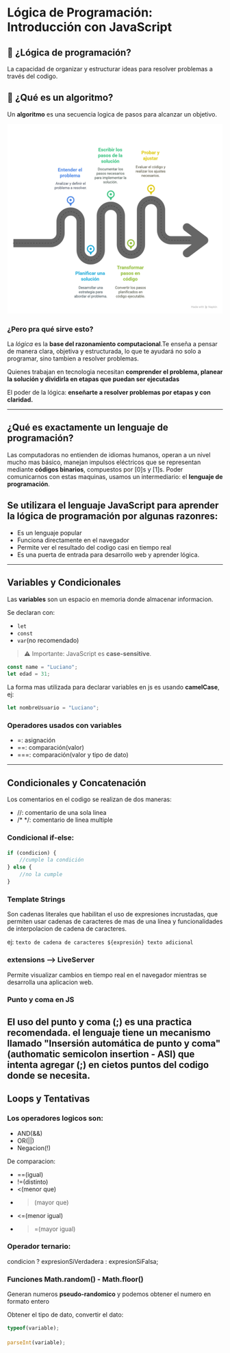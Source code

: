 # Lógica de Programación: Introducción con JavaScript

## 🧠 ¿Lógica de programación?
La capacidad de organizar y estructurar ideas para resolver problemas a través del codigo.

## 🧠 ¿Qué es un algoritmo?
Un **algoritmo** es una secuencia logica de pasos para alcanzar un objetivo.

![imagen de etapas de la logica de programación](../img/etapas.png)

### ¿Pero pra qué sirve esto?
La *lógica* es la **base del razonamiento computacional**.Te enseña a pensar de manera clara, objetiva y estructurada, lo que te ayudará no solo a programar, sino tambien a resolver problemas.

Quienes trabajan en tecnologia necesitan **comprender el problema, planear la solución y dividirla en etapas que puedan ser ejecutadas**

El poder de la lógica: **enseñarte a resolver problemas por etapas y con claridad.**

--------------------------------------------------------------
## ¿Qué es exactamente un lenguaje de programación?

Las computadoras no entienden de idiomas humanos, operan a un nivel mucho mas básico, manejan impulsos eléctricos que se representan mediante **códigos binarios**, compuestos por [0]s y [1]s.
Poder comunicarnos con estas maquinas, usamos un intermediario: el **lenguaje de programación**.

## Se utilizara el lenguaje **JavaScript** para aprender la lógica de programación por algunas razonres:

- Es un lenguaje popular
- Funciona directamente en el navegador
- Permite ver el resultado del codigo casi en tiempo real
- Es una puerta de entrada para desarrollo web y aprender lógica.

--------------------------------------------------------------
## Variables y Condicionales

Las **variables** son un espacio en memoria donde almacenar informacion.

Se declaran con:
- `let`
- `const`
- `var`(no recomendado)

> ⚠️ Importante: JavaScript es **case-sensitive**.

```javascript
const name = "Luciano";
let edad = 31;
```

La forma mas utilizada para declarar variables en js es usando **camelCase**, ej:
```javascript
let nombreUsuario = "Luciano";
```
### Operadores usados con variables
- =: asignación
- ==: comparación(valor)
- ===: comparación(valor y tipo de dato)
--------------------------------------------------------------
## Condicionales y Concatenación

Los comentarios en el codigo se realizan de dos maneras:
- //: comentario de una sola linea
- /* */: comentario de linea multiple

### Condicional **if-else**:
```javascript
if (condicion) {
    //cumple la condición
} else {
    //no la cumple
}
```

### **Template Strings**
Son cadenas literales que habilitan el uso de expresiones incrustadas, que permiten usar cadenas de caracteres de mas de una línea y funcionalidades de interpolacion de cadena de caracteres.

 ej: `texto de cadena de caracteres ${expresión} texto adicional`

### extensions --> LiveServer
Permite visualizar cambios en tiempo real en el navegador mientras se desarrolla una aplicacion web.

### Punto y coma en JS
El uso del punto y coma (;) es una practica recomendada. el lenguaje tiene un mecanismo llamado **"Insersión automática de punto y coma"** (authomatic semicolon insertion - ASI) que intenta agregar (;) en cietos puntos del codigo donde se necesita.
--------------------------------------------------------------
## Loops y Tentativas

### Los **operadores logicos** son:
- AND(&&)
- OR(||)
- Negacion(!)

De comparacion:
- ==(igual)
- !=(distinto)
- <(menor que)
- >(mayor que)
- <=(menor igual)
- >=(mayor igual) 

### Operador ternario:
condicion ? expresionSiVerdadera : expresionSiFalsa;

### Funciones Math.random() - Math.floor()
Generan numeros **pseudo-randomico** y podemos obtener el numero en formato entero

Obtener el tipo de dato, convertir el dato:
```javascript
typeof(variable);

parseInt(variable);
```
